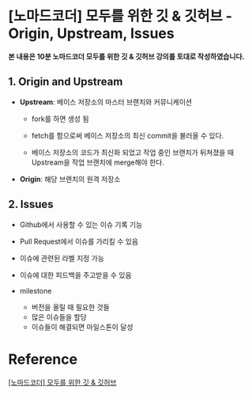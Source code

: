 

#  [노마드코더] 모두를 위한 깃 & 깃허브 - Origin, Upstream, Issues

**본 내용은 10분 노마드코더 모두를 위한 깃 & 깃허브 강의를 토대로 작성하였습니다.**



## 1. Origin and Upstream

* **Upstream**: 베이스 저장소의 마스터 브랜치와 커뮤니케이션

  * fork를 하면 생성 됨
  * fetch를 함으로써 베이스 저장소의 최신 commit을 불러올 수 있다.

  * 베이스 저장소의 코드가 최신화 되었고 작업 중인 브랜치가 뒤쳐졌을 때 Upstream을 작업 브랜치에 merge해야 한다.

* **Origin**: 해당 브랜치의 원격 저장소



## 2. Issues

* Github에서 사용할 수 있는 이슈 기록 기능

* Pull Request에서 이슈를 가리킬 수 있음

* 이슈에 관련된 라벨 지정 가능

* 이슈에 대한 피드백을 주고받을 수 있음

* milestone

  * 버전을 올릴 때 필요한 것들
  * 많은 이슈들을 할당
  * 이슈들이 해결되면 마일스톤이 달성

  

# Reference

[[노마드코더] 모두를 위한 깃 & 깃허브](https://nomadcoders.co/git-for-beginners/lobby)

